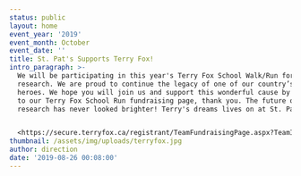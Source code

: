 ```yaml
---
status: public
layout: home
event_year: '2019'
event_month: October
event_date: ''
title: St. Pat's Supports Terry Fox!
intro_paragraph: >-
  We will be participating in this year's Terry Fox School Walk/Run for cancer
  research. We are proud to continue the legacy of one of our country’s greatest
  heroes. We hope you will join us and support this wonderful cause by donating
  to our Terry Fox School Run fundraising page, thank you. The future of cancer
  research has never looked brighter! Terry's dreams lives on at St. Pat's!!!!


  <https://secure.terryfox.ca/registrant/TeamFundraisingPage.aspx?TeamID=859950#&panel1-1>
thumbnail: /assets/img/uploads/terryfox.jpg
author: direction
date: '2019-08-26 00:08:00'
---
```



